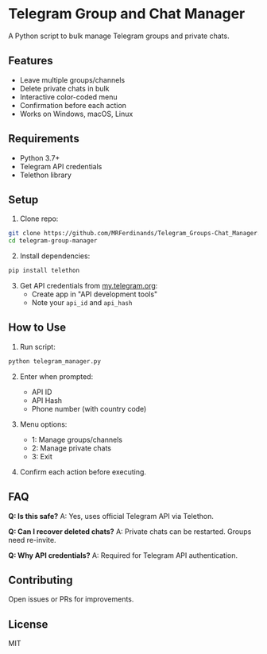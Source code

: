 # Telegram Group and Chat Manager

A Python script to bulk manage Telegram groups and private chats.

## Features

- Leave multiple groups/channels
- Delete private chats in bulk
- Interactive color-coded menu
- Confirmation before each action
- Works on Windows, macOS, Linux

## Requirements

- Python 3.7+
- Telegram API credentials
- Telethon library

## Setup

1. Clone repo:

```bash
git clone https://github.com/MRFerdinands/Telegram_Groups-Chat_Manager.git
cd telegram-group-manager
```

2. Install dependencies:

```bash
pip install telethon
```

3. Get API credentials from [my.telegram.org](https://my.telegram.org):
   - Create app in "API development tools"
   - Note your `api_id` and `api_hash`

## How to Use

1. Run script:

```bash
python telegram_manager.py
```

2. Enter when prompted:

   - API ID
   - API Hash
   - Phone number (with country code)

3. Menu options:

   - 1: Manage groups/channels
   - 2: Manage private chats
   - 3: Exit

4. Confirm each action before executing.

## FAQ

**Q: Is this safe?**
A: Yes, uses official Telegram API via Telethon.

**Q: Can I recover deleted chats?**
A: Private chats can be restarted. Groups need re-invite.

**Q: Why API credentials?**
A: Required for Telegram API authentication.

## Contributing

Open issues or PRs for improvements.

## License

MIT
